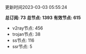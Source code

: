 更新时间2023-03-03 05:55:24

**总订阅: 73**
**总节点: 1393**
**有效节点: 615**
- v2ray节点: 456
- trojan节点: 38
- ss节点: 116
- ssr节点: 5
